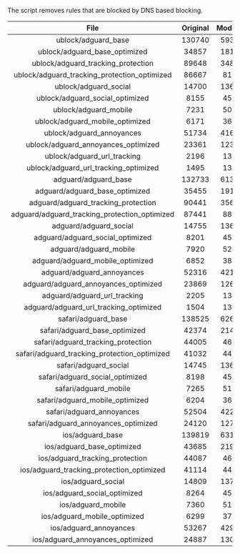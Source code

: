 The script removes rules that are blocked by DNS based blocking.


| File | Original | Modified |
|:----:|:-----:|:-----:|
| ublock/adguard_base | 130740 | 59319 |
| ublock/adguard_base_optimized | 34857 | 18105 |
| ublock/adguard_tracking_protection | 89648 | 34881 |
| ublock/adguard_tracking_protection_optimized | 86667 | 8118 |
| ublock/adguard_social | 14700 | 13636 |
| ublock/adguard_social_optimized | 8155 | 4532 |
| ublock/adguard_mobile | 7231 | 5083 |
| ublock/adguard_mobile_optimized | 6171 | 3630 |
| ublock/adguard_annoyances | 51734 | 41653 |
| ublock/adguard_annoyances_optimized | 23361 | 12344 |
| ublock/adguard_url_tracking | 2196 | 1337 |
| ublock/adguard_url_tracking_optimized | 1495 | 1334 |
| adguard/adguard_base | 132733 | 61371 |
| adguard/adguard_base_optimized | 35455 | 19137 |
| adguard/adguard_tracking_protection | 90441 | 35616 |
| adguard/adguard_tracking_protection_optimized | 87441 | 8837 |
| adguard/adguard_social | 14755 | 13696 |
| adguard/adguard_social_optimized | 8201 | 4578 |
| adguard/adguard_mobile | 7920 | 5264 |
| adguard/adguard_mobile_optimized | 6852 | 3804 |
| adguard/adguard_annoyances | 52316 | 42155 |
| adguard/adguard_annoyances_optimized | 23869 | 12619 |
| adguard/adguard_url_tracking | 2205 | 1345 |
| adguard/adguard_url_tracking_optimized | 1504 | 1342 |
| safari/adguard_base | 138525 | 62602 |
| safari/adguard_base_optimized | 42374 | 21411 |
| safari/adguard_tracking_protection | 44005 | 4600 |
| safari/adguard_tracking_protection_optimized | 41032 | 4451 |
| safari/adguard_social | 14745 | 13680 |
| safari/adguard_social_optimized | 8198 | 4565 |
| safari/adguard_mobile | 7265 | 5122 |
| safari/adguard_mobile_optimized | 6204 | 3663 |
| safari/adguard_annoyances | 52504 | 42263 |
| safari/adguard_annoyances_optimized | 24120 | 12702 |
| ios/adguard_base | 139819 | 63112 |
| ios/adguard_base_optimized | 43685 | 21918 |
| ios/adguard_tracking_protection | 44087 | 4608 |
| ios/adguard_tracking_protection_optimized | 41114 | 4459 |
| ios/adguard_social | 14809 | 13718 |
| ios/adguard_social_optimized | 8264 | 4585 |
| ios/adguard_mobile | 7360 | 5166 |
| ios/adguard_mobile_optimized | 6299 | 3704 |
| ios/adguard_annoyances | 53267 | 42918 |
| ios/adguard_annoyances_optimized | 24887 | 13022 |